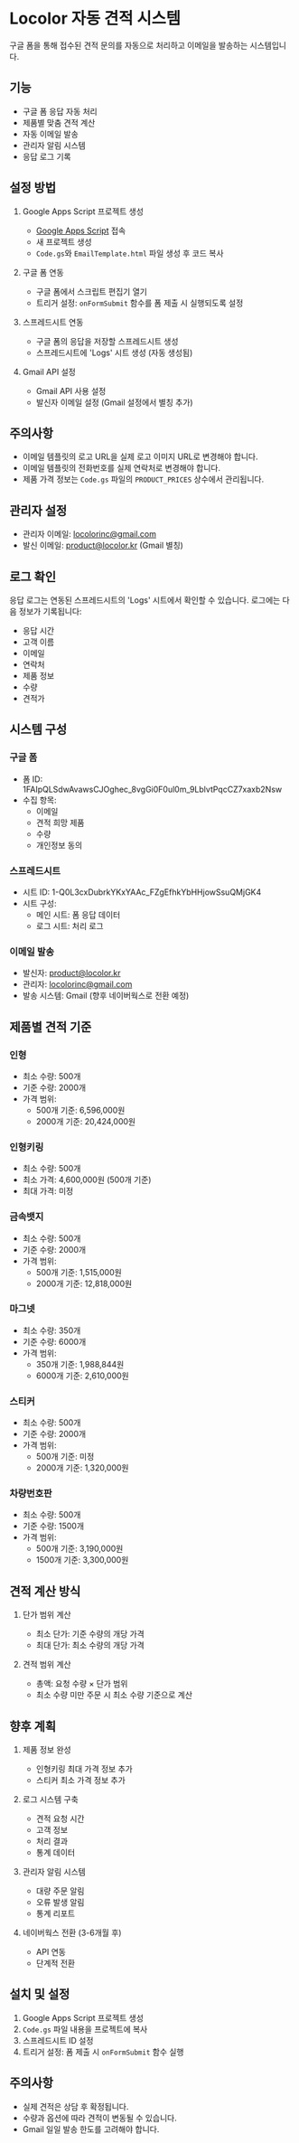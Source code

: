 # Locolor 자동 견적 시스템

구글 폼을 통해 접수된 견적 문의를 자동으로 처리하고 이메일을 발송하는 시스템입니다.

## 기능

- 구글 폼 응답 자동 처리
- 제품별 맞춤 견적 계산
- 자동 이메일 발송
- 관리자 알림 시스템
- 응답 로그 기록

## 설정 방법

1. Google Apps Script 프로젝트 생성
   - [Google Apps Script](https://script.google.com) 접속
   - 새 프로젝트 생성
   - `Code.gs`와 `EmailTemplate.html` 파일 생성 후 코드 복사

2. 구글 폼 연동
   - 구글 폼에서 스크립트 편집기 열기
   - 트리거 설정: `onFormSubmit` 함수를 폼 제출 시 실행되도록 설정

3. 스프레드시트 연동
   - 구글 폼의 응답을 저장할 스프레드시트 생성
   - 스프레드시트에 'Logs' 시트 생성 (자동 생성됨)

4. Gmail API 설정
   - Gmail API 사용 설정
   - 발신자 이메일 설정 (Gmail 설정에서 별칭 추가)

## 주의사항

- 이메일 템플릿의 로고 URL을 실제 로고 이미지 URL로 변경해야 합니다.
- 이메일 템플릿의 전화번호를 실제 연락처로 변경해야 합니다.
- 제품 가격 정보는 `Code.gs` 파일의 `PRODUCT_PRICES` 상수에서 관리됩니다.

## 관리자 설정

- 관리자 이메일: locolorinc@gmail.com
- 발신 이메일: product@locolor.kr (Gmail 별칭)

## 로그 확인

응답 로그는 연동된 스프레드시트의 'Logs' 시트에서 확인할 수 있습니다.
로그에는 다음 정보가 기록됩니다:
- 응답 시간
- 고객 이름
- 이메일
- 연락처
- 제품 정보
- 수량
- 견적가

## 시스템 구성

### 구글 폼

- 폼 ID: 1FAIpQLSdwAvawsCJOghec_8vgGi0F0ul0m_9LblvtPqcCZ7xaxb2Nsw
- 수집 항목:
  - 이메일
  - 견적 희망 제품
  - 수량
  - 개인정보 동의

### 스프레드시트

- 시트 ID: 1-Q0L3cxDubrkYKxYAAc_FZgEfhkYbHHjowSsuQMjGK4
- 시트 구성:
  - 메인 시트: 폼 응답 데이터
  - 로그 시트: 처리 로그

### 이메일 발송

- 발신자: product@locolor.kr
- 관리자: locolorinc@gmail.com
- 발송 시스템: Gmail (향후 네이버웍스로 전환 예정)

## 제품별 견적 기준

### 인형
- 최소 수량: 500개
- 기준 수량: 2000개
- 가격 범위:
  - 500개 기준: 6,596,000원
  - 2000개 기준: 20,424,000원

### 인형키링
- 최소 수량: 500개
- 최소 가격: 4,600,000원 (500개 기준)
- 최대 가격: 미정

### 금속뱃지
- 최소 수량: 500개
- 기준 수량: 2000개
- 가격 범위:
  - 500개 기준: 1,515,000원
  - 2000개 기준: 12,818,000원

### 마그넷
- 최소 수량: 350개
- 기준 수량: 6000개
- 가격 범위:
  - 350개 기준: 1,988,844원
  - 6000개 기준: 2,610,000원

### 스티커
- 최소 수량: 500개
- 기준 수량: 2000개
- 가격 범위:
  - 500개 기준: 미정
  - 2000개 기준: 1,320,000원

### 차량번호판
- 최소 수량: 500개
- 기준 수량: 1500개
- 가격 범위:
  - 500개 기준: 3,190,000원
  - 1500개 기준: 3,300,000원

## 견적 계산 방식

1. 단가 범위 계산
   - 최소 단가: 기준 수량의 개당 가격
   - 최대 단가: 최소 수량의 개당 가격

2. 견적 범위 계산
   - 총액: 요청 수량 × 단가 범위
   - 최소 수량 미만 주문 시 최소 수량 기준으로 계산

## 향후 계획

1. 제품 정보 완성
   - 인형키링 최대 가격 정보 추가
   - 스티커 최소 가격 정보 추가

2. 로그 시스템 구축
   - 견적 요청 시간
   - 고객 정보
   - 처리 결과
   - 통계 데이터

3. 관리자 알림 시스템
   - 대량 주문 알림
   - 오류 발생 알림
   - 통계 리포트

4. 네이버웍스 전환 (3-6개월 후)
   - API 연동
   - 단계적 전환

## 설치 및 설정

1. Google Apps Script 프로젝트 생성
2. `Code.gs` 파일 내용을 프로젝트에 복사
3. 스프레드시트 ID 설정
4. 트리거 설정: 폼 제출 시 `onFormSubmit` 함수 실행

## 주의사항

- 실제 견적은 상담 후 확정됩니다.
- 수량과 옵션에 따라 견적이 변동될 수 있습니다.
- Gmail 일일 발송 한도를 고려해야 합니다.